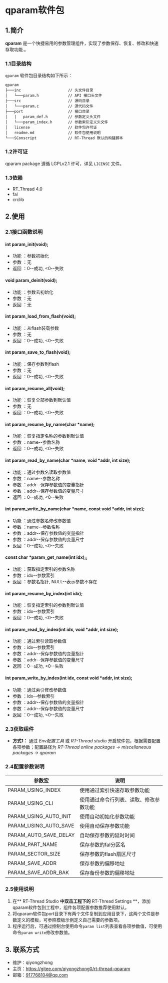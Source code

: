 ﻿# qparam软件包

## 1.简介

**qparam** 是一个快捷易用的参数管理组件，实现了参数保存、恢复、修改和快速存取功能.。

### 1.1目录结构

`qparam` 软件包目录结构如下所示：

``` 
qparam
├───inc                     // 头文件目录
│   └───param.h             // API 接口头文件
├───src                     // 源码目录
│   └───param.c             // 源代码文件
├───port                    // 接口目录
│   |   param_def.h         // 参数定义头文件
│   └───param_index.h       // 参数索引定义头文件
│   license                 // 软件包许可证
│   readme.md               // 软件包使用说明
└───SConscript              // RT-Thread 默认的构建脚本
```

### 1.2许可证

qparam package 遵循 LGPLv2.1 许可，详见 `LICENSE` 文件。

### 1.3依赖

- RT_Thread 4.0
- fal
- crclib

## 2.使用

### 2.1接口函数说明

#### int param_init(void);
- 功能 ：参数初始化
- 参数 ：无
- 返回 ：0--成功, <0--失败

#### void param_deinit(void);
- 功能 ：参数去初始化
- 参数 ：无
- 返回 ：无

#### int param_load_from_flash(void);
- 功能 ：从flash装载参数
- 参数 ：无
- 返回 ：0--成功, <0--失败

#### int param_save_to_flash(void);
- 功能 ：保存参数到flash
- 参数 ：无
- 返回 ：0--成功, <0--失败

#### int param_resume_all(void);
- 功能 ：恢复全部参数到默认值
- 参数 ：无
- 返回 ：0--成功, <0--失败

#### int param_resume_by_name(char *name);
- 功能 ：恢复指定名称的参数到默认值
- 参数 ：name--参数名称
- 返回 ：0--成功, <0--失败

#### int param_read_by_name(char *name, void *addr, int size);
- 功能 ：通过参数名读取参数值
- 参数 ：name--参数名称
- 参数 ：addr--保存参数值的变量指针
- 参数 ：addr--保存参数值的变量尺寸
- 返回 ：0--成功, <0--失败

#### int param_write_by_name(char *name, const void *addr, int size);
- 功能 ：通过参数名修改参数值
- 参数 ：name--参数名称
- 参数 ：addr--保存参数值的变量指针
- 参数 ：addr--保存参数值的变量尺寸
- 返回 ：0--成功, <0--失败

#### const char *param_get_name(int idx);;
- 功能 ：获取指定索引的参数名称
- 参数 ：idx--参数索引
- 返回 ：参数名指针, NULL--表示参数不存在

#### int param_resume_by_index(int idx);
- 功能 ：恢复指定索引的参数到默认值
- 参数 ：idx--参数索引
- 返回 ：0--成功, <0--失败

#### int param_read_by_index(int idx, void *addr, int size);
- 功能 ：通过索引读取参数值
- 参数 ：idx--参数索引
- 参数 ：addr--保存参数值的变量指针
- 参数 ：addr--保存参数值的变量尺寸
- 返回 ：0--成功, <0--失败

#### int param_write_by_index(int idx, const void *addr, int size);
- 功能 ：通过索引修改参数值
- 参数 ：idx--参数索引
- 参数 ：addr--保存参数值的变量指针
- 参数 ：addr--保存参数值的变量尺寸
- 返回 ：0--成功, <0--失败

### 2.3获取组件

- **方式1：**
通过 *Env配置工具* 或 *RT-Thread studio* 开启软件包，根据需要配置各项参数；配置路径为 *RT-Thread online packages -> miscellaneous packages -> qparam* 


### 2.4配置参数说明

| 参数宏 | 说明 |
| ---- | ---- |
| PARAM_USING_INDEX         | 使用通过索引快速存取参数功能
| PARAM_USING_CLI           | 使用通过命令行列表、读取、修改参数功能
| PARAM_USING_AUTO_INIT     | 使用自动初始化参数功能
| PARAM_USING_AUTO_SAVE     | 使用自动保存参数功能
| PARAM_AUTO_SAVE_DELAY     | 自动保存参数的延时时间
| PARAM_PART_NAME           | 保存参数的fal分区名
| PARAM_SECTOR_SIZE         | 保存参数的flash扇区尺寸
| PARAM_SAVE_ADDR           | 保存参数的偏移地址
| PARAM_SAVE_ADDR_BAK       | 保存备份参数的偏移地址

### 2.5使用说明

1. 在** RT-Thread Studio **中双击工程下的** RT-Thread Settings **，添加qparam软件包到工程中，组件各项配置参数推荐使用默认。
1. 将qparam软件包port目录下有两个文件复制到应用目录下，这两个文件是参数定义的模板，可参照模板示例定义自己需要的参数项。
1. 程序运行后，可通过控制台使用命令`param list`列表查看各项参数值，可使用命令`param write`修改参数值。

## 3. 联系方式

* 维护：qiyongzhong
* 主页：https://gitee.com/qiyongzhong0/rt-thread-qparam
* 邮箱：917768104@qq.com
